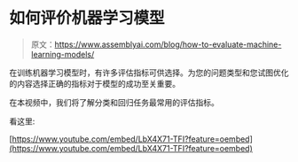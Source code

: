 # 如何评价机器学习模型

> 原文：<https://www.assemblyai.com/blog/how-to-evaluate-machine-learning-models/>

在训练机器学习模型时，有许多评估指标可供选择。为您的问题类型和您试图优化的内容选择正确的指标对于模型的成功至关重要。

在本视频中，我们将了解分类和回归任务最常用的评估指标。

看这里:

[https://www.youtube.com/embed/LbX4X71-TFI?feature=oembed](https://www.youtube.com/embed/LbX4X71-TFI?feature=oembed)